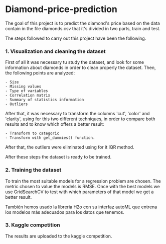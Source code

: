 # Diamond-price-prediction

The goal of this project is to predict the diamond's price based on the data contain in the file diamonds.csv that it's divided in two parts, train and test.

The steps followed to carry out this project have been the following.

### 1. Visualization and cleaning the dataset

First of all it was necessary tu study the dataset, and look for some information about diamonds in order to clean properly the dataset.
Then, the following points are analyzed:
    
    - Size
    - Missing values
    - Type of variables
    - Correlation matrix
    - Summary of statistics information
    - Outliers

After that, it was necessary to transform the columns 'cut', 'color' and 'clarity', 
using for this two different techniques, in order to compare both results and to know which offers a better result:

    - Transform to categoric
    - Transform with get_dummies() function.

After that, the outliers were eliminated using for it IQR method.

After these steps the dataset is ready to be trained.

### 2. Training the dataset

To train the most suitable models for a regression problem are chosen. The metric chosen to value the models is RMSE.
Once with the best models we use GridSearchCV to test with which parameters of that model we get a better result.

También hemos usado la libreria H2o con su interfaz autoML que entrena los modelos más adecuados para los datos que tenemos.

### 3. Kaggle competition

The results are uploaded to the kaggle competition.
